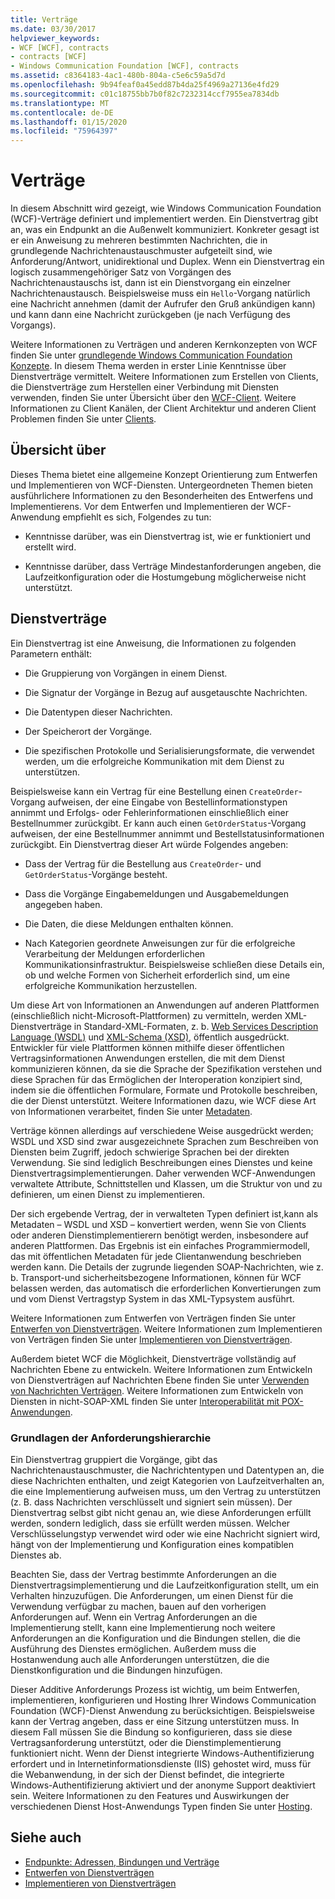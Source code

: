 ```yaml
---
title: Verträge
ms.date: 03/30/2017
helpviewer_keywords:
- WCF [WCF], contracts
- contracts [WCF]
- Windows Communication Foundation [WCF], contracts
ms.assetid: c8364183-4ac1-480b-804a-c5e6c59a5d7d
ms.openlocfilehash: 9b94feaf0a45edd87b4da25f4969a27136e4fd29
ms.sourcegitcommit: c01c18755bb7b0f82c7232314ccf7955ea7834db
ms.translationtype: MT
ms.contentlocale: de-DE
ms.lasthandoff: 01/15/2020
ms.locfileid: "75964397"
---
```

# <a name="contracts"></a>Verträge
In diesem Abschnitt wird gezeigt, wie Windows Communication Foundation (WCF)-Verträge definiert und implementiert werden. Ein Dienstvertrag gibt an, was ein Endpunkt an die Außenwelt kommuniziert. Konkreter gesagt ist er ein Anweisung zu mehreren bestimmten Nachrichten, die in grundlegende Nachrichtenaustauschmuster aufgeteilt sind, wie Anforderung/Antwort, unidirektional und Duplex. Wenn ein Dienstvertrag ein logisch zusammengehöriger Satz von Vorgängen des Nachrichtenaustauschs ist, dann ist ein Dienstvorgang ein einzelner Nachrichtenaustausch. Beispielsweise muss ein `Hello`-Vorgang natürlich eine Nachricht annehmen (damit der Aufrufer den Gruß ankündigen kann) und kann dann eine Nachricht zurückgeben (je nach Verfügung des Vorgangs).  
  
 Weitere Informationen zu Verträgen und anderen Kernkonzepten von WCF finden Sie unter [grundlegende Windows Communication Foundation Konzepte](../../../../docs/framework/wcf/fundamental-concepts.md). In diesem Thema werden in erster Linie Kenntnisse über Dienstverträge vermittelt. Weitere Informationen zum Erstellen von Clients, die Dienstverträge zum Herstellen einer Verbindung mit Diensten verwenden, finden Sie unter Übersicht über den [WCF-Client](../../../../docs/framework/wcf/wcf-client-overview.md). Weitere Informationen zu Client Kanälen, der Client Architektur und anderen Client Problemen finden Sie unter [Clients](../../../../docs/framework/wcf/feature-details/clients.md).  
  
## <a name="overview"></a>Übersicht über  
 Dieses Thema bietet eine allgemeine Konzept Orientierung zum Entwerfen und Implementieren von WCF-Diensten. Untergeordneten Themen bieten ausführlichere Informationen zu den Besonderheiten des Entwerfens und Implementierens. Vor dem Entwerfen und Implementieren der WCF-Anwendung empfiehlt es sich, Folgendes zu tun:  
  
- Kenntnisse darüber, was ein Dienstvertrag ist, wie er funktioniert und erstellt wird.  
  
- Kenntnisse darüber, dass Verträge Mindestanforderungen angeben, die Laufzeitkonfiguration oder die Hostumgebung möglicherweise nicht unterstützt.  
  
## <a name="service-contracts"></a>Dienstverträge  
 Ein Dienstvertrag ist eine Anweisung, die Informationen zu folgenden Parametern enthält:  
  
- Die Gruppierung von Vorgängen in einem Dienst.  
  
- Die Signatur der Vorgänge in Bezug auf ausgetauschte Nachrichten.  
  
- Die Datentypen dieser Nachrichten.  
  
- Der Speicherort der Vorgänge.  
  
- Die spezifischen Protokolle und Serialisierungsformate, die verwendet werden, um die erfolgreiche Kommunikation mit dem Dienst zu unterstützen.  
  
 Beispielsweise kann ein Vertrag für eine Bestellung einen `CreateOrder`-Vorgang aufweisen, der eine Eingabe von Bestellinformationstypen annimmt und Erfolgs- oder Fehlerinformationen einschließlich einer Bestellnummer zurückgibt. Er kann auch einen `GetOrderStatus`-Vorgang aufweisen, der eine Bestellnummer annimmt und Bestellstatusinformationen zurückgibt. Ein Dienstvertrag dieser Art würde Folgendes angeben:  
  
- Dass der Vertrag für die Bestellung aus `CreateOrder`- und `GetOrderStatus`-Vorgänge besteht.  
  
- Dass die Vorgänge Eingabemeldungen und Ausgabemeldungen angegeben haben.  
  
- Die Daten, die diese Meldungen enthalten können.  
  
- Nach Kategorien geordnete Anweisungen zur für die erfolgreiche Verarbeitung der Meldungen erforderlichen Kommunikationsinfrastruktur. Beispielsweise schließen diese Details ein, ob und welche Formen von Sicherheit erforderlich sind, um eine erfolgreiche Kommunikation herzustellen.  
  
 Um diese Art von Informationen an Anwendungen auf anderen Plattformen (einschließlich nicht-Microsoft-Plattformen) zu vermitteln, werden XML-Dienstverträge in Standard-XML-Formaten, z. b. [Web Services Description Language (WSDL)](https://www.w3.org/TR/2001/NOTE-wsdl-20010315) und [XML-Schema (XSD)](https://www.w3.org/XML/Schema), öffentlich ausgedrückt. Entwickler für viele Plattformen können mithilfe dieser öffentlichen Vertragsinformationen Anwendungen erstellen, die mit dem Dienst kommunizieren können, da sie die Sprache der Spezifikation verstehen und diese Sprachen für das Ermöglichen der Interoperation konzipiert sind, indem sie die öffentlichen Formulare, Formate und Protokolle beschreiben, die der Dienst unterstützt. Weitere Informationen dazu, wie WCF diese Art von Informationen verarbeitet, finden Sie unter [Metadaten](../../../../docs/framework/wcf/feature-details/metadata.md).  
  
 Verträge können allerdings auf verschiedene Weise ausgedrückt werden; WSDL und XSD sind zwar ausgezeichnete Sprachen zum Beschreiben von Diensten beim Zugriff, jedoch schwierige Sprachen bei der direkten Verwendung. Sie sind lediglich Beschreibungen eines Dienstes und keine Dienstvertragsimplementierungen. Daher verwenden WCF-Anwendungen verwaltete Attribute, Schnittstellen und Klassen, um die Struktur von und zu definieren, um einen Dienst zu implementieren.  
  
 Der sich ergebende Vertrag, der in verwalteten Typen definiert ist,kann als Metadaten – WSDL und XSD – konvertiert werden, wenn Sie von Clients oder anderen Dienstimplementierern benötigt werden, insbesondere auf anderen Plattformen. Das Ergebnis ist ein einfaches Programmiermodell, das mit öffentlichen Metadaten für jede Clientanwendung beschrieben werden kann. Die Details der zugrunde liegenden SOAP-Nachrichten, wie z. b. Transport-und sicherheitsbezogene Informationen, können für WCF belassen werden, das automatisch die erforderlichen Konvertierungen zum und vom Dienst Vertragstyp System in das XML-Typsystem ausführt.  
  
 Weitere Informationen zum Entwerfen von Verträgen finden Sie unter [Entwerfen von Dienstverträgen](../../../../docs/framework/wcf/designing-service-contracts.md). Weitere Informationen zum Implementieren von Verträgen finden Sie unter [Implementieren von Dienstverträgen](../../../../docs/framework/wcf/implementing-service-contracts.md).  
  
 Außerdem bietet WCF die Möglichkeit, Dienstverträge vollständig auf Nachrichten Ebene zu entwickeln. Weitere Informationen zum Entwickeln von Dienstverträgen auf Nachrichten Ebene finden Sie unter [Verwenden von Nachrichten Verträgen](../../../../docs/framework/wcf/feature-details/using-message-contracts.md). Weitere Informationen zum Entwickeln von Diensten in nicht-SOAP-XML finden Sie unter [Interoperabilität mit POX-Anwendungen](../../../../docs/framework/wcf/feature-details/interoperability-with-pox-applications.md).  
  
### <a name="understanding-the-hierarchy-of-requirements"></a>Grundlagen der Anforderungshierarchie  
 Ein Dienstvertrag gruppiert die Vorgänge, gibt das Nachrichtenaustauschmuster, die Nachrichtentypen und Datentypen an, die diese Nachrichten enthalten, und zeigt Kategorien von Laufzeitverhalten an, die eine Implementierung aufweisen muss, um den Vertrag zu unterstützen (z. B. dass Nachrichten verschlüsselt und signiert sein müssen). Der Dienstvertrag selbst gibt nicht genau an, wie diese Anforderungen erfüllt werden, sondern lediglich, dass sie erfüllt werden müssen. Welcher Verschlüsselungstyp verwendet wird oder wie eine Nachricht signiert wird, hängt von der Implementierung und Konfiguration eines kompatiblen Dienstes ab.  
  
 Beachten Sie, dass der Vertrag bestimmte Anforderungen an die Dienstvertragsimplementierung und die Laufzeitkonfiguration stellt, um ein Verhalten hinzuzufügen. Die Anforderungen, um einen Dienst für die Verwendung verfügbar zu machen, bauen auf den vorherigen Anforderungen auf. Wenn ein Vertrag Anforderungen an die Implementierung stellt, kann eine Implementierung noch weitere Anforderungen an die Konfiguration und die Bindungen stellen, die die Ausführung des Dienstes ermöglichen. Außerdem muss die Hostanwendung auch alle Anforderungen unterstützen, die die Dienstkonfiguration und die Bindungen hinzufügen.  
  
 Dieser Additive Anforderungs Prozess ist wichtig, um beim Entwerfen, implementieren, konfigurieren und Hosting Ihrer Windows Communication Foundation (WCF)-Dienst Anwendung zu berücksichtigen. Beispielsweise kann der Vertrag angeben, dass er eine Sitzung unterstützen muss. In diesem Fall müssen Sie die Bindung so konfigurieren, dass sie diese Vertragsanforderung unterstützt, oder die Dienstimplementierung funktioniert nicht. Wenn der Dienst integrierte Windows-Authentifizierung erfordert und in Internetinformationsdienste (IIS) gehostet wird, muss für die Webanwendung, in der sich der Dienst befindet, die integrierte Windows-Authentifizierung aktiviert und der anonyme Support deaktiviert sein. Weitere Informationen zu den Features und Auswirkungen der verschiedenen Dienst Host-Anwendungs Typen finden Sie unter [Hosting](../../../../docs/framework/wcf/feature-details/hosting.md).  
  
## <a name="see-also"></a>Siehe auch

- [Endpunkte: Adressen, Bindungen und Verträge](../../../../docs/framework/wcf/feature-details/endpoints-addresses-bindings-and-contracts.md)
- [Entwerfen von Dienstverträgen](../../../../docs/framework/wcf/designing-service-contracts.md)
- [Implementieren von Dienstverträgen](../../../../docs/framework/wcf/implementing-service-contracts.md)

